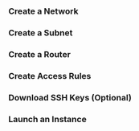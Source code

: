 ### Create a Network

### Create a Subnet

### Create a Router

### Create Access Rules

### Download SSH Keys (Optional)

### Launch an Instance

